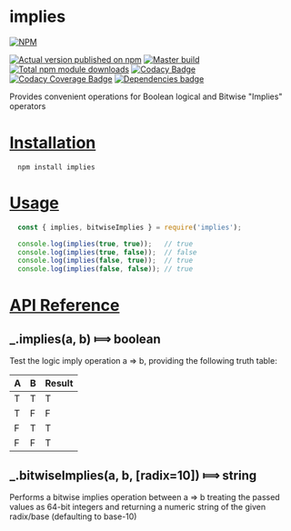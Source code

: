# implies
[![NPM](https://nodei.co/npm/implies.png?downloads=true)](https://nodei.co/npm/implies/)

[![Actual version published on npm](http://img.shields.io/npm/v/implies.svg)](https://www.npmjs.org/package/implies)
[![Master build](https://github.com/chronosis/implies/actions/workflows/build-master.yml/badge.svg)](https://github.com/chronosis/implies/actions/workflows/build-master.yml)
[![Total npm module downloads](http://img.shields.io/npm/dt/implies.svg)](https://www.npmjs.org/package/implies)
[![Codacy Badge](https://app.codacy.com/project/badge/Grade/dcf2d8cc6c114943835e79c8a8c18b18)](https://www.codacy.com/gh/chronosis/implies/dashboard?utm_source=github.com&amp;utm_medium=referral&amp;utm_content=chronosis/implies&amp;utm_campaign=Badge_Grade)
[![Codacy Coverage Badge](https://app.codacy.com/project/badge/Coverage/dcf2d8cc6c114943835e79c8a8c18b18)](https://www.codacy.com/gh/chronosis/implies/dashboard?utm_source=github.com&amp;utm_medium=referral&amp;utm_content=chronosis/implies&amp;utm_campaign=Badge_Coverage)
[![Dependencies badge](https://david-dm.org/chronosis/implies/status.svg)](https://david-dm.org/chronosis/implies?view=list)

Provides convenient operations for Boolean logical and Bitwise "Implies" operators
# [Installation](#installation)
<a name="installation"></a>

```shell
  npm install implies
```

# [Usage](#usage)
<a name="usage"></a>

```js
  const { implies, bitwiseImplies } = require('implies');

  console.log(implies(true, true));   // true
  console.log(implies(true, false));  // false
  console.log(implies(false, true));  // true
  console.log(implies(false, false)); // true
```

# [API Reference](#api)
<a name="api"></a>

## _.implies(a, b) &#x27fe; boolean
Test the logic imply operation a => b, providing the following truth table:

| A | B | Result |
| - | - | ------ |
| T | T | T |
| T | F | F |
| F | T | T |
| F | F | T |

## _.bitwiseImplies(a, b, [radix=10]) &#x27fe; string
Performs a bitwise implies operation between a => b treating the passed values as 64-bit integers and returning a numeric string of the given radix/base (defaulting to base-10)
